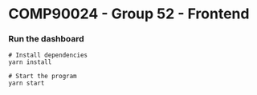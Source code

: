# COMP90024 - Group 52 - Frontend



### Run the dashboard

```
# Install dependencies
yarn install

# Start the program
yarn start
```

